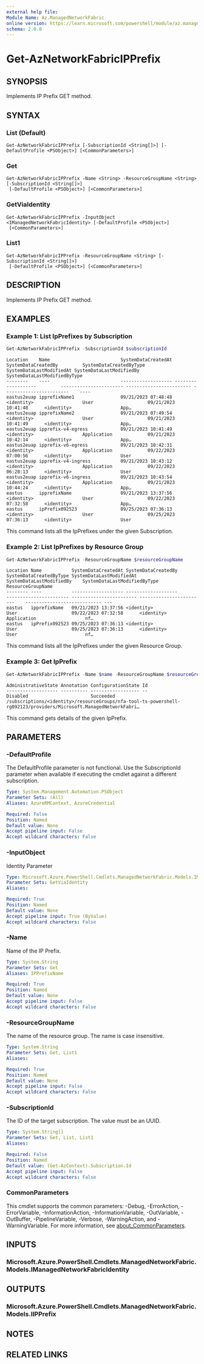 ```yaml
---
external help file:
Module Name: Az.ManagedNetworkFabric
online version: https://learn.microsoft.com/powershell/module/az.managednetworkfabric/get-aznetworkfabricipprefix
schema: 2.0.0
---
```


# Get-AzNetworkFabricIPPrefix

## SYNOPSIS
Implements IP Prefix GET method.

## SYNTAX

### List (Default)
```
Get-AzNetworkFabricIPPrefix [-SubscriptionId <String[]>] [-DefaultProfile <PSObject>] [<CommonParameters>]
```

### Get
```
Get-AzNetworkFabricIPPrefix -Name <String> -ResourceGroupName <String> [-SubscriptionId <String[]>]
 [-DefaultProfile <PSObject>] [<CommonParameters>]
```

### GetViaIdentity
```
Get-AzNetworkFabricIPPrefix -InputObject <IManagedNetworkFabricIdentity> [-DefaultProfile <PSObject>]
 [<CommonParameters>]
```

### List1
```
Get-AzNetworkFabricIPPrefix -ResourceGroupName <String> [-SubscriptionId <String[]>]
 [-DefaultProfile <PSObject>] [<CommonParameters>]
```

## DESCRIPTION
Implements IP Prefix GET method.

## EXAMPLES

### Example 1: List IpPrefixes by Subscription
```powershell
Get-AzNetworkFabricIPPrefix -SubscriptionId $subscriptionId
```

```output
Location    Name                          SystemDataCreatedAt SystemDataCreatedBy         SystemDataCreatedByType SystemDataLastModifiedAt SystemDataLastModifiedBy    SystemDataLastModifiedByType
--------    ----                          ------------------- -------------------         ----------------------- ------------------------ ------------------------    ----
eastus2euap ipprefixName1                 09/21/2023 07:48:48 <identity>                  User                    09/21/2023 10:41:48      <identity>                  App…
eastus2euap ipprefixName2                 09/21/2023 07:49:54 <identity>                  User                    09/21/2023 10:41:49      <identity>                  App…
eastus2euap ipprefix-v4-egress            09/21/2023 10:41:49 <identity>                  Application             09/21/2023 10:42:14      <identity>                  App…
eastus2euap ipprefix-v6-egress            09/21/2023 10:42:31 <identity>                  Application             09/22/2023 07:00:56      <identity>                  User
eastus2euap ipprefix-v4-ingress           09/21/2023 10:43:12 <identity>                  Application             09/22/2023 06:28:13      <identity>                  User
eastus2euap ipprefix-v6-ingress           09/21/2023 10:43:54 <identity>                  Application             09/21/2023 10:44:24      <identity>                  App…
eastus      ipprefixName                  09/21/2023 13:37:56 <identity>                  User                    09/22/2023 07:32:58      <identity>                  App…
eastus      ipPrefix092523                09/25/2023 07:36:13 <identity>                  User                    09/25/2023 07:36:13      <identity>                  User
```

This command lists all the IpPrefixes under the given Subscription.

### Example 2: List IpPrefixes by Resource Group
```powershell
Get-AzNetworkFabricIPPrefix -ResourceGroupName $resourceGroupName
```

```output
Location Name           SystemDataCreatedAt SystemDataCreatedBy        SystemDataCreatedByType SystemDataLastModifiedAt SystemDataLastModifiedBy    SystemDataLastModifiedByType ResourceGroupName
-------- ----           ------------------- -------------------        ----------------------- ------------------------ ------------------------    ---------------------------- ---
eastus   ipprefixName   09/21/2023 13:37:56 <identity>                 User                    09/22/2023 07:32:58      <identity>                  Application                  nf…
eastus   ipPrefix092523 09/25/2023 07:36:13 <identity>                 User                    09/25/2023 07:36:13      <identity>                  User                         nf…
```

This command lists all the IpPrefixes under the given Resource Group.

### Example 3: Get IpPrefix
```powershell
Get-AzNetworkFabricIPPrefix -Name $name -ResourceGroupName $resourceGroupName
```

```output
AdministrativeState Annotation ConfigurationState Id
------------------- ---------- ------------------ --
Disabled                       Succeeded          /subscriptions/<identity>/resourceGroups/nfa-tool-ts-powershell-rg092123/providers/Microsoft.ManagedNetworkFabri…
```

This command gets details of the given IpPrefix.

## PARAMETERS

### -DefaultProfile
The DefaultProfile parameter is not functional.
Use the SubscriptionId parameter when available if executing the cmdlet against a different subscription.

```yaml
Type: System.Management.Automation.PSObject
Parameter Sets: (All)
Aliases: AzureRMContext, AzureCredential

Required: False
Position: Named
Default value: None
Accept pipeline input: False
Accept wildcard characters: False
```

### -InputObject
Identity Parameter

```yaml
Type: Microsoft.Azure.PowerShell.Cmdlets.ManagedNetworkFabric.Models.IManagedNetworkFabricIdentity
Parameter Sets: GetViaIdentity
Aliases:

Required: True
Position: Named
Default value: None
Accept pipeline input: True (ByValue)
Accept wildcard characters: False
```

### -Name
Name of the IP Prefix.

```yaml
Type: System.String
Parameter Sets: Get
Aliases: IPPrefixName

Required: True
Position: Named
Default value: None
Accept pipeline input: False
Accept wildcard characters: False
```

### -ResourceGroupName
The name of the resource group.
The name is case insensitive.

```yaml
Type: System.String
Parameter Sets: Get, List1
Aliases:

Required: True
Position: Named
Default value: None
Accept pipeline input: False
Accept wildcard characters: False
```

### -SubscriptionId
The ID of the target subscription.
The value must be an UUID.

```yaml
Type: System.String[]
Parameter Sets: Get, List, List1
Aliases:

Required: False
Position: Named
Default value: (Get-AzContext).Subscription.Id
Accept pipeline input: False
Accept wildcard characters: False
```

### CommonParameters
This cmdlet supports the common parameters: -Debug, -ErrorAction, -ErrorVariable, -InformationAction, -InformationVariable, -OutVariable, -OutBuffer, -PipelineVariable, -Verbose, -WarningAction, and -WarningVariable. For more information, see [about_CommonParameters](http://go.microsoft.com/fwlink/?LinkID=113216).

## INPUTS

### Microsoft.Azure.PowerShell.Cmdlets.ManagedNetworkFabric.Models.IManagedNetworkFabricIdentity

## OUTPUTS

### Microsoft.Azure.PowerShell.Cmdlets.ManagedNetworkFabric.Models.IIPPrefix

## NOTES

## RELATED LINKS

